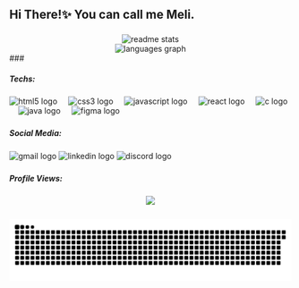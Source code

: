 <h2 align="left">Hi There!✨ You can call me Meli.</h2>

###
<!--
<div align="center">
  <img src="https://github-readme-stats.vercel.app/api?username=o-Meli-o&hide_title=false&hide_rank=false&show_icons=true&include_all_commits=true&count_private=true&disable_animations=false&theme=dracula&locale=en&hide_border=false" height="170" alt="stats graph"  />
  <img src="https://github-readme-stats.vercel.app/api/top-langs?username=o-Meli-o&locale=en&hide_title=false&layout=compact&card_width=320&langs_count=10&theme=dracula&hide_border=false" height="170" alt="languages graph"  />
</div>
-->
<div align="center">  
  <img width=390 src="https://github-readme-stats.vercel.app/api?username=o-Meli-o&count_private=true&show_icons=true&theme=dracula&rank_icon=github&border_radius=10" alt="readme stats" />
  <br/>

  <img src="https://github-readme-stats.vercel.app/api/top-langs?username=o-Meli-o&locale=en&hide_title=false&layout=compact&card_width=320&langs_count=5&theme=dracula&hide_border=false&order=2" height="170" alt="languages graph"  />
</div>
###

<h5 align="left">Techs:</h5>

###

<div align="left">
  <img src="https://cdn.jsdelivr.net/gh/devicons/devicon/icons/html5/html5-original.svg" height="30" alt="html5 logo"  />
  <img width="12" />
  <img src="https://cdn.jsdelivr.net/gh/devicons/devicon/icons/css3/css3-original.svg" height="30" alt="css3 logo"  />
  <img width="12" />
  <img src="https://cdn.jsdelivr.net/gh/devicons/devicon/icons/javascript/javascript-original.svg" height="30" alt="javascript logo"  />
  <img width="12" />
  <img src="https://cdn.jsdelivr.net/gh/devicons/devicon/icons/react/react-original.svg" height="30" alt="react logo"  />
  <img width="12" />
  <img src="https://cdn.jsdelivr.net/gh/devicons/devicon/icons/c/c-original.svg" height="30" alt="c logo"  />
  <img width="12" />
  <img src="https://cdn.jsdelivr.net/gh/devicons/devicon/icons/java/java-original.svg" height="30" alt="java logo"  />
  <img width="12" />
  <img src="https://cdn.jsdelivr.net/gh/devicons/devicon/icons/figma/figma-original.svg" height="30" alt="figma logo"  />
</div>

###

<h5 align="left">Social Media:</h5>

###

<div align="left">
  <img src="https://img.shields.io/static/v1?message=Gmail&logo=gmail&label=&color=D14836&logoColor=white&labelColor=&style=for-the-badge" height="35" alt="gmail logo"  />
  <img src="https://img.shields.io/static/v1?message=LinkedIn&logo=linkedin&label=&color=0077B5&logoColor=white&labelColor=&style=for-the-badge" height="35" alt="linkedin logo"  />
  <img src="https://img.shields.io/static/v1?message=Discord&logo=discord&label=&color=7289DA&logoColor=white&labelColor=&style=for-the-badge" height="35" alt="discord logo"  />
</div>

###

<h5 align="left">Profile Views:</h5>

###

<div align="center">
  <img src="https://profile-counter.glitch.me/o-Meli-o/count.svg?"  />
</div>

###

<picture>
  <source media="(prefers-color-scheme: dark)" srcset="https://raw.githubusercontent.com/o-Meli-o/o-Meli-o/output/github-snake-dark.svg" />
  <source media="(prefers-color-scheme: light)" srcset="https://raw.githubusercontent.com/o-Meli-o/o-Meli-o/output/github-snake.svg" />
  <img alt="github-snake" src="https://raw.githubusercontent.com/o-Meli-o/o-Meli-o/output/github-snake.svg" />
</picture>

<!--
**o-Meli-o/o-Meli-o** is a ✨ _special_ ✨ repository because its `README.md` (this file) appears on your GitHub profile.

Here are some ideas to get you started:

- 🔭 I’m currently working on ...
- 🌱 I’m currently learning ...
- 👯 I’m looking to collaborate on ...
- 🤔 I’m looking for help with ...
- 💬 Ask me about ...
- 📫 How to reach me: ...
- 😄 Pronouns: ...
- ⚡ Fun fact: ...
-->
